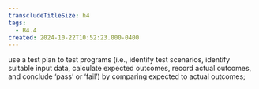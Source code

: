 ```yaml
---
transcludeTitleSize: h4
tags:
  - B4.4
created: 2024-10-22T10:52:23.000-0400
---
```

use a test plan to test programs (i.e., identify test scenarios, identify suitable input data, calculate expected outcomes, record actual outcomes, and conclude ‘pass’ or ‘fail’) by comparing expected to actual outcomes;